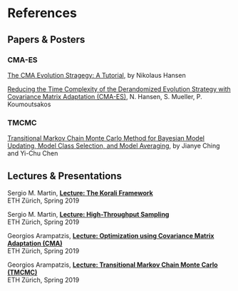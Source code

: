 # References

## Papers & Posters

### CMA-ES

[The CMA Evolution Stragegy: A Tutorial](https://github.com/AlexanderFabisch/CMA-ESpp), 
by Nikolaus Hansen

[Reducing the Time Complexity of the Derandomized Evolution Strategy with Covariance Matrix Adaptation (CMA-ES)](https://www.mitpressjournals.org/doi/10.1162/106365603321828970), 
N. Hansen, S. Mueller, P. Koumoutsakos


### TMCMC

[Transitional Markov Chain Monte Carlo Method for Bayesian Model Updating, Model Class Selection, and Model Averaging](https://ascelibrary.org/doi/full/10.1061/%28ASCE%290733-9399%282007%29133%3A7%28816%29),
by Jianye Ching and Yi-Chu Chen


## Lectures & Presentations

Sergio M. Martin, [**Lecture: The Korali Framework**](https://www.cse-lab.ethz.ch/wp-content/uploads/2019/03/hpcse2-19_Lecture_Korali.pdf.pdf) <br>
ETH Zürich, Spring 2019

Sergio M. Martin, [**Lecture: High-Throughput Sampling**](https://www.cse-lab.ethz.ch/wp-content/uploads/2019/04/hpcse2-19_Lecture_UPC.pdf) <br>
ETH Zürich, Spring 2019 

Georgios Arampatzis, [**Lecture: Optimization using Covariance Matrix Adaptation (CMA)**](https://www.cse-lab.ethz.ch/wp-content/uploads/2019/03/hpcse2-19_cmaes.pdf) <br>
ETH Zürich, Spring 2019 

Georgios Arampatzis, [**Lecture: Transitional Markov Chain Monte Carlo (TMCMC)**](https://www.cse-lab.ethz.ch/wp-content/uploads/2019/03/hpcse2-19_tmcmc.pdf) <br>
ETH Zürich, Spring 2019 
